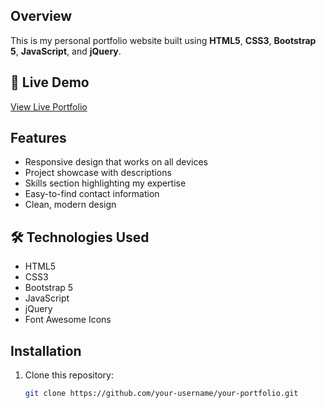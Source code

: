 ## Overview
This is my personal portfolio website built using **HTML5**, **CSS3**, **Bootstrap 5**, **JavaScript**, and **jQuery**.

## 🚀 Live Demo
[View Live Portfolio](https://tanvir-ahmmad-33.github.io/Portfolio/)

## Features
- Responsive design that works on all devices
- Project showcase with descriptions
- Skills section highlighting my expertise
- Easy-to-find contact information
- Clean, modern design

## 🛠️ Technologies Used
- HTML5
- CSS3
- Bootstrap 5
- JavaScript
- jQuery
- Font Awesome Icons

## Installation
1. Clone this repository:
   ```bash
   git clone https://github.com/your-username/your-portfolio.git
